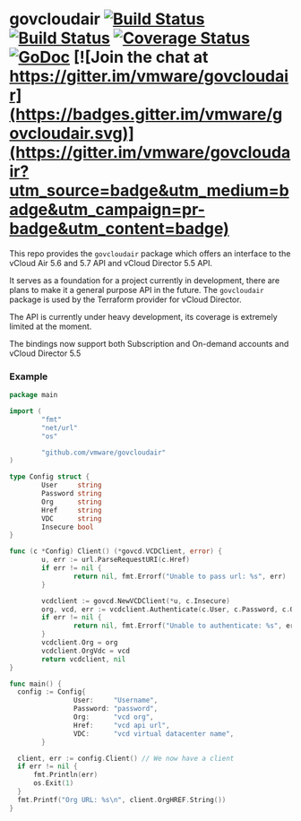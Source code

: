 # govcloudair [![Build Status](https://ci.vmware.run/api/badges/vmware/govcloudair/status.svg)](https://ci.vmware.run/vmware/govcloudair) [![Build Status](https://travis-ci.org/vmware/govcloudair.svg?branch=master)](https://travis-ci.org/vmware/govcloudair) [![Coverage Status](https://coveralls.io/repos/vmware/govcloudair/badge.svg?branch=master&service=github)](https://coveralls.io/github/vmware/govcloudair?branch=master) [![GoDoc](https://godoc.org/github.com/vmware/govcloudair?status.svg)](http://godoc.org/github.com/vmware/govcloudair) [![Join the chat at https://gitter.im/vmware/govcloudair](https://badges.gitter.im/vmware/govcloudair.svg)](https://gitter.im/vmware/govcloudair?utm_source=badge&utm_medium=badge&utm_campaign=pr-badge&utm_content=badge)
This repo provides the `govcloudair` package which offers an interface to the vCloud Air 5.6 and 5.7 API and vCloud Director 5.5 API.

It serves as a foundation for a project currently in development, there are plans to make it a general purpose API in the future. The `govcloudair` package is used by the Terraform provider for vCloud Director.

The API is currently under heavy development, its coverage is extremely limited at the moment.

The bindings now support both Subscription and On-demand accounts and vCloud Director 5.5

### Example ###

```go
package main

import (
        "fmt"
        "net/url"
        "os"

        "github.com/vmware/govcloudair"
)

type Config struct {
        User     string
        Password string
        Org      string
        Href     string
        VDC      string
        Insecure bool
}

func (c *Config) Client() (*govcd.VCDClient, error) {
        u, err := url.ParseRequestURI(c.Href)
        if err != nil {
                return nil, fmt.Errorf("Unable to pass url: %s", err)
        }

        vcdclient := govcd.NewVCDClient(*u, c.Insecure)
        org, vcd, err := vcdclient.Authenticate(c.User, c.Password, c.Org, c.VDC)
        if err != nil {
                return nil, fmt.Errorf("Unable to authenticate: %s", err)
        }
        vcdclient.Org = org
        vcdclient.OrgVdc = vcd
        return vcdclient, nil
}

func main() {
  config := Config{
                User:     "Username",
                Password: "password",
                Org:      "vcd org",
                Href:     "vcd api url",
                VDC:      "vcd virtual datacenter name",
        }

  client, err := config.Client() // We now have a client
  if err != nil {
      fmt.Println(err)
      os.Exit(1)
  }
  fmt.Printf("Org URL: %s\n", client.OrgHREF.String())
}
```

